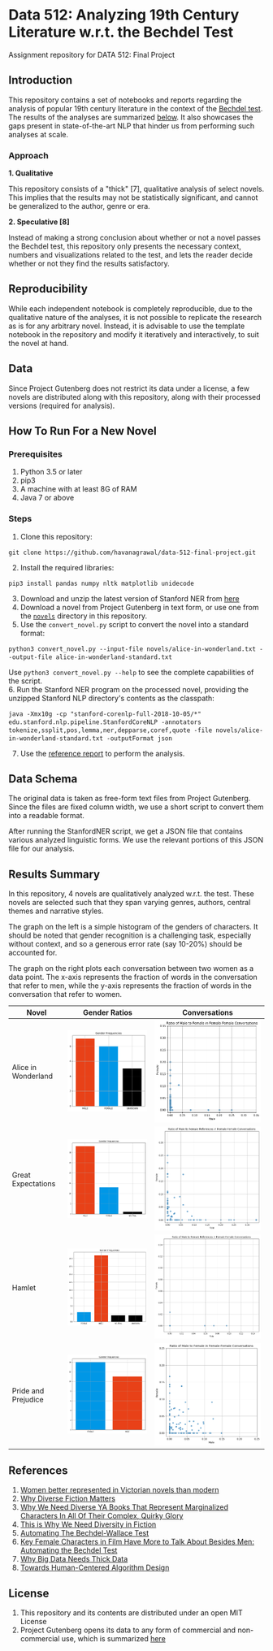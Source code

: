 # Data 512: Analyzing 19th Century Literature w.r.t. the Bechdel Test

Assignment repository for DATA 512: Final Project

## Introduction

This repository contains a set of notebooks and reports regarding the analysis of popular 19th century literature in the context of the [Bechdel test](https://en.wikipedia.org/wiki/Bechdel_test). The results of the analyses are summarized [below](). It also showcases the gaps present in state-of-the-art NLP that hinder us from performing such analyses at scale.

### Approach

**1. Qualitative**

This repository consists of a "thick" [7], qualitative analysis of select novels. This implies that the results may not be statistically significant, and cannot be generalized to the author, genre or era.

**2. Speculative [8]**

Instead of making a strong conclusion about whether or not a novel passes the Bechdel test, this repository only presents the necessary context, numbers and visualizations related to the test, and lets the reader decide whether or not they find the results satisfactory.

## Reproducibility

While each independent notebook is completely reproducible, due to the qualitative nature of the analyses, it is not possible to replicate the research as is for any arbitrary novel. Instead, it is advisable to use the template notebook in the repository and modify it iteratively and interactively, to suit the novel at hand.


## Data

Since Project Gutenberg does not restrict its data under a license, a few novels are distributed along with this repository, along with their processed versions (required for analysis).

## How To Run For a New Novel

### Prerequisites

1. Python 3.5 or later
2. pip3
3. A machine with at least 8G of RAM
4. Java 7 or above

### Steps

1. Clone this repository:
```
git clone https://github.com/havanagrawal/data-512-final-project.git
```
2. Install the required libraries:
```
pip3 install pandas numpy nltk matplotlib unidecode
```
3. Download and unzip the latest version of Stanford NER from [here](https://nlp.stanford.edu/software/CRF-NER.html#Download)
4. Download a novel from Project Gutenberg in text form, or use one from the [`novels`](./novels) directory in this repository.
5. Use the `convert_novel.py` script to convert the novel into a standard format:
```
python3 convert_novel.py --input-file novels/alice-in-wonderland.txt --output-file alice-in-wonderland-standard.txt
```
Use `python3 convert_novel.py --help` to see the complete capabilities of the script.  
6. Run the Stanford NER program on the processed novel, providing the unzipped Stanford NLP directory's contents as the classpath:
```
java -Xmx10g -cp "stanford-corenlp-full-2018-10-05/*" edu.stanford.nlp.pipeline.StanfordCoreNLP -annotators tokenize,ssplit,pos,lemma,ner,depparse,coref,quote -file novels/alice-in-wonderland-standard.txt -outputFormat json
```
7. Use the [reference report](./Final%20Report.ipynb) to perform the analysis.


## Data Schema

The original data is taken as free-form text files from Project Gutenberg. Since the files are fixed column width, we use a short script to convert them into a readable format.

After running the StanfordNER script, we get a JSON file that contains various analyzed linguistic forms. We use the relevant portions of this JSON file for our analysis.

## Results Summary

In this repository, 4 novels are qualitatively analyzed w.r.t. the test. These novels are selected such that they span varying genres, authors, central themes and narrative styles.

The graph on the left is a simple histogram of the genders of characters. It should be noted that gender recognition is a challenging task, especially without context, and so a generous error rate (say 10-20%) should be accounted for.

The graph on the right plots each conversation between two women as a data point. The x-axis represents the fraction of words in the conversation that refer to men, while the y-axis represents the fraction of words in the conversation that refer to women.

| Novel              | Gender Ratios | Conversations |  
|--------------------|---------------|---------------|  
|Alice in Wonderland |![Alice in Wonderland](images/aliceGenders.png) | ![Alice in Wonderland](images/alicePlot.png)|  
|Great Expectations  |![Great Expectations](images/greatExpectationsGenders.png) | ![Great Expectations](images/greatExpectationsConversations.png)|
|Hamlet              |![Hamlet](images/hamletGenders.png) | ![Hamlet](images/hamletConversations.png)|
|Pride and Prejudice |![Pride and Prejudice](images/prideAndPrejudiceGenders.png) | ![Hamlet](images/prideAndPrejudiceConversations.png)|

## References

1. [Women better represented in Victorian novels than modern](https://www.theguardian.com/books/2018/feb/19/women-better-represented-in-victorian-novels-than-modern-finds-study)
2. [Why Diverse Fiction Matters](https://www.tckpublishing.com/why-diverse-fiction-matters/)
3. [Why We Need Diverse YA Books That Represent Marginalized Characters In All Of Their Complex, Quirky Glory](https://www.bustle.com/p/why-we-need-diverse-ya-books-that-represent-marginalized-characters-in-all-of-their-complex-quirky-glory-8003404)  
4. [This is Why We Need Diversity in Fiction](https://katetilton.com/diversity-fiction/)
5. [Automating The Bechdel-Wallace Test](http://nht.ecs.soton.ac.uk/2011/papers/12-flawrence.pdf)
6. [Key Female Characters in Film Have More to Talk About Besides Men: Automating the Bechdel Test](http://aclweb.org/anthology/N/N15/N15-1084.pdf)
7. [Why Big Data Needs Thick Data](https://medium.com/ethnography-matters/why-big-data-needs-thick-data-b4b3e75e3d7)
8. [Towards Human-Centered Algorithm Design](https://journals.sagepub.com/doi/pdf/10.1177/2053951717718854)

## License

1. This repository and its contents are distributed under an open MIT License
2. Project Gutenberg opens its data to any form of commercial and non-commercial use, which is summarized [here](https://www.gutenberg.org/wiki/Gutenberg:Permission_How-To)
